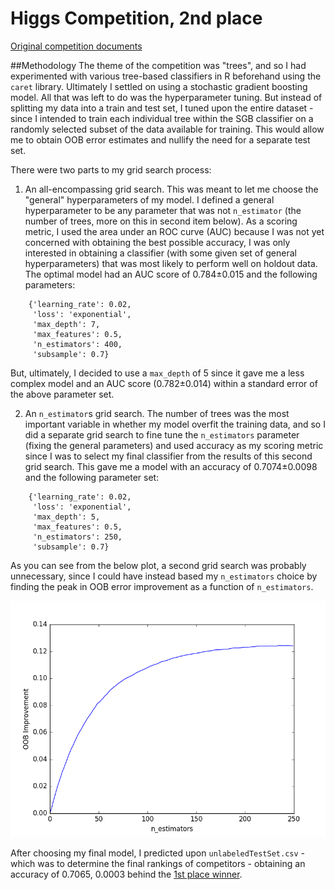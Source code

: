 # Higgs Competition, 2nd place
[Original competition documents](https://github.com/MachinesWhoLearn/competitions/tree/master/higgs)

##Methodology
The theme of the competition was "trees", and so I had experimented with various tree-based classifiers in R beforehand using the ```caret``` library. Ultimately I settled on using a stochastic gradient boosting model. All that was left to do was the hyperparameter tuning. But instead of splitting my data into a train and test set, I tuned upon the entire dataset - since I intended to train each individual tree within the SGB classifier on a randomly selected subset of the data available for training. This would allow me to obtain OOB error estimates and nullify the need for a separate test set.

There were two parts to my grid search process:

1. An all-encompassing grid search. This was meant to let me choose the "general" hyperparameters of my model. I defined a general hyperparameter to be any parameter that was not ```n_estimator``` (the number of trees, more on this in second item below). As a scoring metric, I used the area under an ROC curve (AUC) because I was not yet concerned with obtaining the best possible accuracy, I was only interested in obtaining a classifier (with some given set of general hyperparameters) that was most likely to perform well on holdout data. The optimal model had an AUC score of 0.784±0.015 and the following parameters:
```
    {'learning_rate': 0.02,
     'loss': 'exponential',
     'max_depth': 7,
     'max_features': 0.5,
     'n_estimators': 400,
     'subsample': 0.7}
```
But, ultimately, I decided to use a ```max_depth``` of 5 since it gave me a less complex model and an AUC score (0.782±0.014) within a standard error of the above parameter set.

2. An ```n_estimator```s grid search. The number of trees was the most important variable in whether my model overfit the training data, and so I did a separate grid search to fine tune the ```n_estimators``` parameter (fixing the general parameters) and used accuracy as my scoring metric since I was to select my final classifier from the results of this second grid search. This gave me a model with an accuracy of 0.7074±0.0098 and the following parameter set: 
```
    {'learning_rate': 0.02,
     'loss': 'exponential',
     'max_depth': 5,
     'max_features': 0.5,
     'n_estimators': 250,
     'subsample': 0.7}
```
As you can see from the below plot, a second grid search was probably unnecessary, since I could have instead based my ```n_estimators``` choice by finding the peak in OOB error improvement as a function of ```n_estimators```.

![OOB improvement](https://github.com/philerooski/mwl/blob/master/higgs/oob.png)

After choosing my final model, I predicted upon ```unlabeledTestSet.csv``` - which was to determine the final rankings of competitors - obtaining an accuracy of 0.7065, 0.0003 behind the [1st place winner](https://github.com/nelson-liu/ML-competitions/tree/master/MWL/Higgs).
